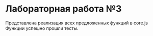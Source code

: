 # Лабораторная работа №3
Представлена реализация всех предложенных функций в core.js
Функции успешно прошли тесты.
